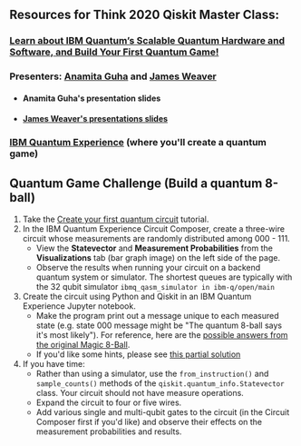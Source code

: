 ## Resources for Think 2020 Qiskit Master Class:

### [Learn about IBM Quantum’s Scalable Quantum Hardware and Software, and Build Your First Quantum Game!](https://events.tools.ibm.com/widget/ibm/think20/catalog?search=2914) 

### Presenters: [Anamita Guha](https://twitter.com/anamitag) and [James Weaver](https://twitter.com/javafxpert)

- #### Anamita Guha's presentation slides

- #### [James Weaver's presentations slides](https://slides.com/javafxpert/qiskitblocks)

### [IBM Quantum Experience](https://quantum-computing.ibm.com/) (where you'll create a quantum game)



## Quantum Game Challenge (Build a quantum 8-ball)

1. Take the [Create your first quantum circuit](https://quantum-computing.ibm.com/docs/start-iqx/drag-drop/first-circ) tutorial.
2. In the IBM Quantum Experience Circuit Composer, create a three-wire circuit whose measurements are randomly distributed among 000 - 111.
   - View the **Statevector** and **Measurement Probabilities** from the **Visualizations** tab (bar graph image) on the left side of the page.
   - Observe the results when running your circuit on a backend quantum system or simulator. The shortest queues are typically with the 32 qubit simulator `ibmq_qasm_simulator in ibm-q/open/main`
3. Create the circuit using Python and Qiskit in an IBM Quantum Experience Jupyter notebook.
   - Make the program print out a message unique to each measured state (e.g. state 000 message might be "The quantum 8-ball says it's most likely"). For reference, here are the [possible answers from the original Magic 8-Ball](https://en.wikipedia.org/wiki/Magic_8-Ball#Possible_answers).
   - If you'd like some hints, please see [this partial solution](https://github.com/JavaFXpert/think2020/blob/master/quantum_8ball_hints.ipynb)
4. If you have time:
   - Rather than using a simulator, use the `from_instruction()` and `sample_counts()` methods of the `qiskit.quantum_info.Statevector` class. Your circuit should not have measure operations. 
   - Expand the circuit to four or five wires.
   - Add various single and multi-qubit gates to the circuit (in the Circuit Composer first if you'd like) and observe their effects on the measurement probabilities and results.



